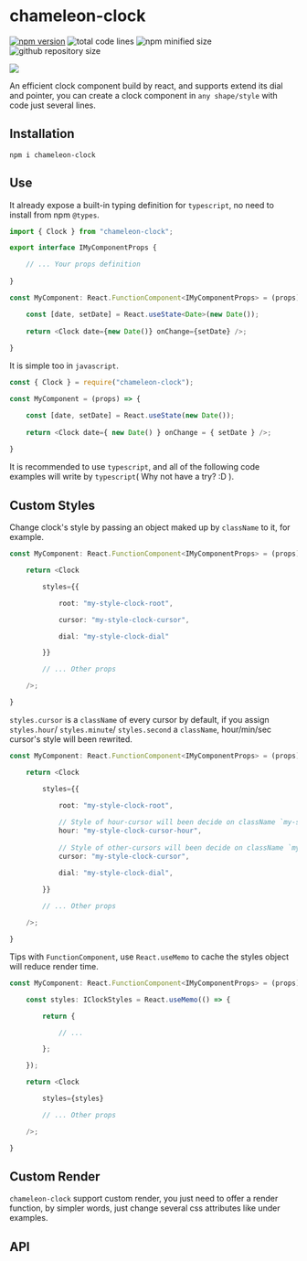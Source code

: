 # chameleon-clock

[![npm version](https://img.shields.io/npm/v/chameleon-clock)](https://www.npmjs.com/package/chameleon-clock)
![total code lines](https://img.shields.io/tokei/lines/github/neil-ji/chameleon-clock)
![npm minified size](https://img.shields.io/bundlephobia/min/chameleon-clock)
![github repository size](https://img.shields.io/github/repo-size/neil-ji/chameleon-clock)

![](https://ftp.bmp.ovh/imgs/2020/12/ea20994f740d1f43.png)

An efficient clock component build by react, and supports extend its dial and pointer, you can create a clock component in `any shape/style` with code just several lines.

## Installation

```
npm i chameleon-clock
```
## Use

It already expose a built-in typing definition for `typescript`, no need to install from npm `@types`.

```ts
import { Clock } from "chameleon-clock";

export interface IMyComponentProps {

    // ... Your props definition
    
}

const MyComponent: React.FunctionComponent<IMyComponentProps> = (props) => {

    const [date, setDate] = React.useState<Date>(new Date());
    
    return <Clock date={new Date()} onChange={setDate} />;
    
}
```

It is simple too in `javascript`.

```js
const { Clock } = require("chameleon-clock");

const MyComponent = (props) => {

    const [date, setDate] = React.useState(new Date());
    
    return <Clock date={ new Date() } onChange = { setDate } />;
    
}
```

It is recommended to use `typescript`, and all of the following code examples will write by `typescript`( Why not have a try? :D ).

## Custom Styles

Change clock's style by passing an object maked up by `className` to it, for example.

```ts
const MyComponent: React.FunctionComponent<IMyComponentProps> = (props) => {

    return <Clock

        styles={{

            root: "my-style-clock-root",

            cursor: "my-style-clock-cursor",

            dial: "my-style-clock-dial"

        }}

        // ... Other props

    />;

}
```

`styles.cursor` is a `className` of every cursor by default, if you assign `styles.hour`/ `styles.minute`/ `styles.second` a `className`, hour/min/sec cursor's style will been rewrited. 

```ts
const MyComponent: React.FunctionComponent<IMyComponentProps> = (props) => {

    return <Clock

        styles={{

            root: "my-style-clock-root",
            
            // Style of hour-cursor will been decide on className `my-style-clock-cursor-hour`
            hour: "my-style-clock-cursor-hour",
            
            // Style of other-cursors will been decide on className `my-style-clock-cursor`
            cursor: "my-style-clock-cursor",

            dial: "my-style-clock-dial",
            
        }}

        // ... Other props

    />;

}
```

Tips with `FunctionComponent`, use `React.useMemo` to cache the styles object will reduce render time. 

```ts
const MyComponent: React.FunctionComponent<IMyComponentProps> = (props) => {

    const styles: IClockStyles = React.useMemo(() => {

        return {

            // ...

        };

    });

    return <Clock

        styles={styles}

        // ... Other props

    />;

}
```

## Custom Render

`chameleon-clock` support custom render, you just need to offer a render function, by simpler words, just change several css attributes like under examples.

## API

